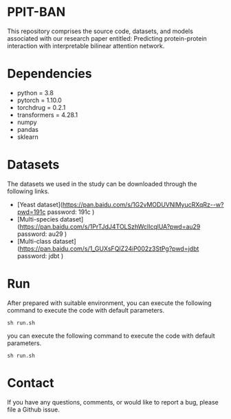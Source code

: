 # PPIT-BAN

This repository comprises the source code, datasets, and models associated with our research paper entitled: 
Predicting protein-protein interaction with interpretable bilinear attention network.

# Dependencies
* python = 3.8
* pytorch = 1.10.0
* torchdrug = 0.2.1
* transformers = 4.28.1
* numpy
* pandas
* sklearn

# Datasets
The datasets we used in the study can be downloaded through the following links.

* [Yeast dataset](https://pan.baidu.com/s/1G2vMODUVNlMyucRXqRz--w?pwd=191c  password: 191c )
* [Multi-species dataset](https://pan.baidu.com/s/1PrTJdJ4TOLSzhWclIcqlUA?pwd=au29  password: au29 )
* [Multi-class dataset](https://pan.baidu.com/s/1_GUXsFQIZ24iP002z3StPg?pwd=jdbt  password: jdbt )


# Run 
After prepared with suitable environment, you can execute the following command to execute the code with default parameters.
```shell
sh run.sh
```
you can execute the following command to execute the code with default parameters.
```shell
sh run.sh
```
# Contact
If you have any questions, comments, or would like to report a bug, please file a Github issue.
